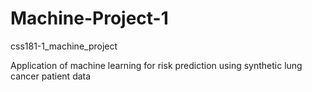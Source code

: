 # Machine-Project-1
css181-1_machine_project

Application of machine learning for risk prediction using synthetic lung cancer patient data
